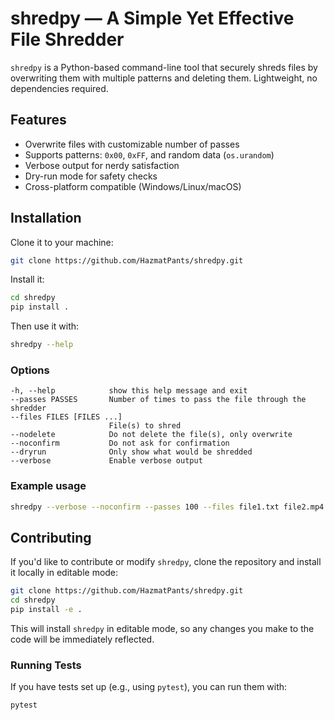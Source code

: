  # shredpy — A Simple Yet Effective File Shredder

`shredpy` is a Python-based command-line tool that securely shreds files by overwriting them with multiple patterns and deleting them. Lightweight, no dependencies required.
## Features
- Overwrite files with customizable number of passes
- Supports patterns: `0x00`, `0xFF`, and random data (`os.urandom`)
- Verbose output for nerdy satisfaction
- Dry-run mode for safety checks
- Cross-platform compatible (Windows/Linux/macOS)

## Installation

Clone it to your machine:
```bash
git clone https://github.com/HazmatPants/shredpy.git
```

Install it:
```bash
cd shredpy
pip install .
```

Then use it with:
```bash
shredpy --help
```

### Options
```
-h, --help            show this help message and exit
--passes PASSES       Number of times to pass the file through the shredder
--files FILES [FILES ...]
                      File(s) to shred
--nodelete            Do not delete the file(s), only overwrite
--noconfirm           Do not ask for confirmation
--dryrun              Only show what would be shredded
--verbose             Enable verbose output
```

### Example usage
```bash
shredpy --verbose --noconfirm --passes 100 --files file1.txt file2.mp4 file3.wav
```

## Contributing
If you'd like to contribute or modify `shredpy`, clone the repository and install it locally in editable mode:
```bash
git clone https://github.com/HazmatPants/shredpy.git
cd shredpy
pip install -e .
```
This will install `shredpy` in editable mode, so any changes you make to the code will be immediately reflected.

### Running Tests
If you have tests set up (e.g., using `pytest`), you can run them with:
```bash
pytest
```
